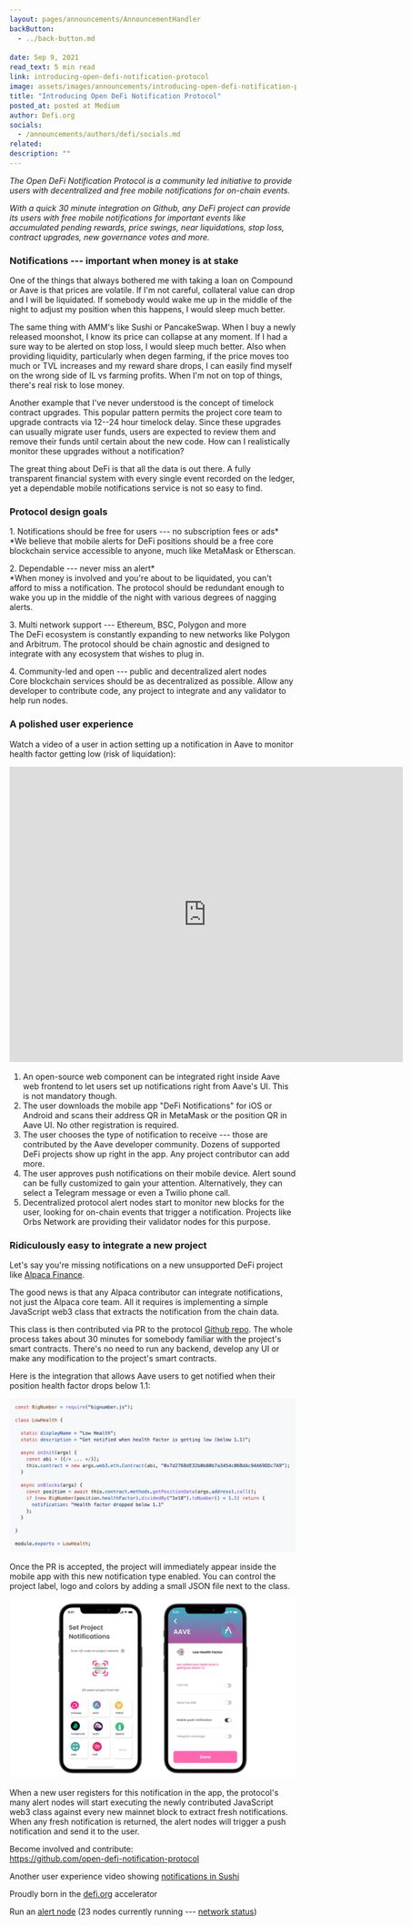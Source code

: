 ```yaml
---
layout: pages/announcements/AnnouncementHandler
backButton:
  - ../back-button.md

date: Sep 9, 2021
read_text: 5 min read
link: introducing-open-defi-notification-protocol
image: assets/images/announcements/introducing-open-defi-notification-protocol/main.png
title: "Introducing Open DeFi Notification Protocol"
posted_at: posted at Medium
author: Defi.org
socials:
  - /announcements/authors/defi/socials.md
related:
description: ""
---
```


_The Open DeFi Notification Protocol is a community led initiative to provide users with decentralized and free mobile notifications for on-chain events._

_With a quick 30 minute integration on Github, any DeFi project can provide its users with free mobile notifications for important events like accumulated pending rewards, price swings, near liquidations, stop loss, contract upgrades, new governance votes and more._

### Notifications --- important when money is at stake

One of the things that always bothered me with taking a loan on Compound or Aave is that prices are volatile. If I'm not careful, collateral value can drop and I will be liquidated. If somebody would wake me up in the middle of the night to adjust my position when this happens, I would sleep much better.

The same thing with AMM's like Sushi or PancakeSwap. When I buy a newly released moonshot, I know its price can collapse at any moment. If I had a sure way to be alerted on stop loss, I would sleep much better. Also when providing liquidity, particularly when degen farming, if the price moves too much or TVL increases and my reward share drops, I can easily find myself on the wrong side of IL vs farming profits. When I'm not on top of things, there's real risk to lose money.

Another example that I've never understood is the concept of timelock contract upgrades. This popular pattern permits the project core team to upgrade contracts via 12--24 hour timelock delay. Since these upgrades can usually migrate user funds, users are expected to review them and remove their funds until certain about the new code. How can I realistically monitor these upgrades without a notification?

The great thing about DeFi is that all the data is out there. A fully transparent financial system with every single event recorded on the ledger, yet a dependable mobile notifications service is not so easy to find.

### Protocol design goals

1\. Notifications should be free for users --- no subscription fees or ads*\
*We believe that mobile alerts for DeFi positions should be a free core blockchain service accessible to anyone, much like MetaMask or Etherscan.

2\. Dependable --- never miss an alert*\
*When money is involved and you're about to be liquidated, you can't afford to miss a notification. The protocol should be redundant enough to wake you up in the middle of the night with various degrees of nagging alerts.

3\. Multi network support --- Ethereum, BSC, Polygon and more\
The DeFi ecosystem is constantly expanding to new networks like Polygon and Arbitrum. The protocol should be chain agnostic and designed to integrate with any ecosystem that wishes to plug in.

4\. Community-led and open --- public and decentralized alert nodes\
Core blockchain services should be as decentralized as possible. Allow any developer to contribute code, any project to integrate and any validator to help run nodes.

### A polished user experience

Watch a video of a user in action setting up a notification in Aave to monitor health factor getting low (risk of liquidation):

<iframe width="692" height="519" src="https://www.youtube.com/embed/TNhu7YN5rIQ" title="Open DeFi Notification Protocol - Liquidation notification on Aave" frameborder="0" allow="accelerometer; autoplay; clipboard-write; encrypted-media; gyroscope; picture-in-picture" allowfullscreen></iframe>

1.  An open-source web component can be integrated right inside Aave web frontend to let users set up notifications right from Aave's UI. This is not mandatory though.
2.  The user downloads the mobile app "DeFi Notifications" for iOS or Android and scans their address QR in MetaMask or the position QR in Aave UI. No other registration is required.
3.  The user chooses the type of notification to receive --- those are contributed by the Aave developer community. Dozens of supported DeFi projects show up right in the app. Any project contributor can add more.
4.  The user approves push notifications on their mobile device. Alert sound can be fully customized to gain your attention. Alternatively, they can select a Telegram message or even a Twilio phone call.
5.  Decentralized protocol alert nodes start to monitor new blocks for the user, looking for on-chain events that trigger a notification. Projects like Orbs Network are providing their validator nodes for this purpose.

### Ridiculously easy to integrate a new project

Let's say you're missing notifications on a new unsupported DeFi project like [Alpaca Finance](https://www.alpacafinance.org/).

The good news is that any Alpaca contributor can integrate notifications, not just the Alpaca core team. All it requires is implementing a simple JavaScript web3 class that extracts the notification from the chain data.

This class is then contributed via PR to the protocol [Github repo](https://github.com/open-defi-notification-protocol/projects). The whole process takes about 30 minutes for somebody familiar with the project's smart contracts. There's no need to run any backend, develop any UI or make any modification to the project's smart contracts.

Here is the integration that allows Aave users to get notified when their position health factor drops below 1.1:

![](/assets/images/announcements/introducing-open-defi-notification-protocol/2.png)

Once the PR is accepted, the project will immediately appear inside the mobile app with this new notification type enabled. You can control the project label, logo and colors by adding a small JSON file next to the class.

![](/assets/images/announcements/introducing-open-defi-notification-protocol/3.png)

When a new user registers for this notification in the app, the protocol's many alert nodes will start executing the newly contributed JavaScript web3 class against every new mainnet block to extract fresh notifications. When any fresh notification is returned, the alert nodes will trigger a push notification and send it to the user.

Become involved and contribute:\
<https://github.com/open-defi-notification-protocol>

Another user experience video showing [notifications in Sushi](https://youtu.be/ecdgzJ7tA1g)

Proudly born in the [defi.org](http://defi.org/) accelerator

Run an [alert node](https://github.com/orbs-network/validator-instructions) (23 nodes currently running --- [network status](http://status.orbs.network/))
